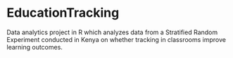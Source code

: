 # EducationTracking
Data analytics project in R which analyzes data from a Stratified Random Experiment conducted in Kenya on whether tracking in classrooms improve learning outcomes. 
